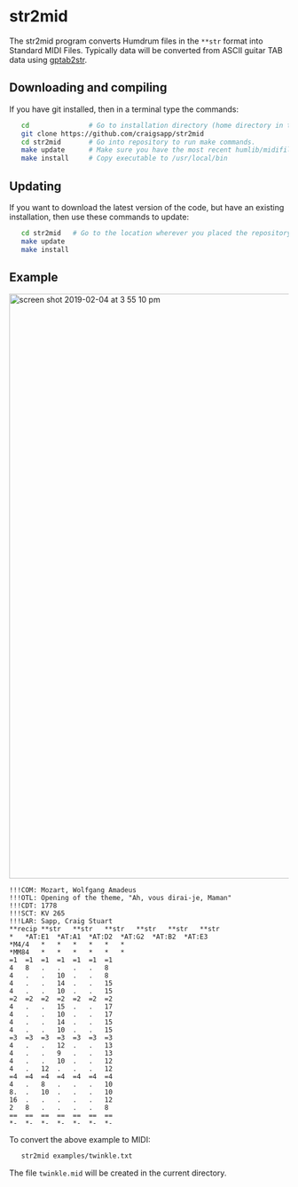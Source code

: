 str2mid
========

The str2mid program converts Humdrum files in the
`**str` format into Standard MIDI Files.  Typically data
will be converted from ASCII guitar TAB data using
[gptab2str](https://github.com/craigsapp/humextra/blob/master/scripts/perl/gptab2str).  

Downloading and compiling
-------------------------

If you have git installed, then in a terminal type the commands:

```bash
   cd               # Go to installation directory (home directory in this example).
   git clone https://github.com/craigsapp/str2mid
   cd str2mid       # Go into repository to run make commands.
   make update      # Make sure you have the most recent humlib/midifile libraries.
   make install     # Copy executable to /usr/local/bin
```

Updating 
--------

If you want to download the latest version of the code, but have an existing
installation, then use these commands to update:

```bash
   cd str2mid   # Go to the location wherever you placed the repository.
   make update
   make install
```

Example 
--------


<img width="1054" alt="screen shot 2019-02-04 at 3 55 10 pm" src="https://user-images.githubusercontent.com/3487289/52236495-032c8c00-2895-11e9-95fb-204129240f83.png">

```
!!!COM: Mozart, Wolfgang Amadeus
!!!OTL: Opening of the theme, "Ah, vous dirai-je, Maman"
!!!CDT: 1778
!!!SCT: KV 265
!!!LAR: Sapp, Craig Stuart
**recip	**str	**str	**str	**str	**str	**str
*	*AT:E1	*AT:A1	*AT:D2	*AT:G2	*AT:B2	*AT:E3
*M4/4	*	*	*	*	*	*
*MM84	*	*	*	*	*	*
=1	=1	=1	=1	=1	=1	=1
4	8	.	.	.	.	8
4	.	.	10	.	.	8
4	.	.	14	.	.	15
4	.	.	10	.	.	15
=2	=2	=2	=2	=2	=2	=2
4	.	.	15	.	.	17
4	.	.	10	.	.	17
4	.	.	14	.	.	15
4	.	.	10	.	.	15
=3	=3	=3	=3	=3	=3	=3
4	.	.	12	.	.	13
4	.	.	9	.	.	13
4	.	.	10	.	.	12
4	.	12	.	.	.	12
=4	=4	=4	=4	=4	=4	=4
4	.	8	.	.	.	10
8.	.	10	.	.	.	10
16	.	.	.	.	.	12
2	8	.	.	.	.	8
==	==	==	==	==	==	==
*-	*-	*-	*-	*-	*-	*-
```


To convert the above example to MIDI:

```bash
   str2mid examples/twinkle.txt
```

The file `twinkle.mid` will be created in the current directory.




